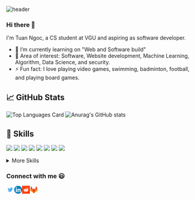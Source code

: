 ![header](https://capsule-render.vercel.app/api?type=wave&color=gradient&height=300&section=footer&text=Brief%20Introduction&fontSize=90)
### Hi there 👋

I'm Tuan Ngoc, a CS student at VGU and aspiring as software developer.

- 🔭 I’m currently learning on "Web and Software build"
- 👯 Area of interest: Software, Website development, Machine Learning, Algorithm, Data Science, and security.
- ⚡ Fun fact: I love playing video games, swimming, badminton, football, and playing board games.

## &#x1f4c8; GitHub Stats
![Top Languages Card](https://github-readme-stats.vercel.app/api/top-langs/?username=tuanngocfun&layout=compact)
![Anurag's GitHub stats](https://github-readme-stats.vercel.app/api?username=tuanngocfun&show_icons=true&theme=radical)

## 💼 Skills
![](https://img.shields.io/badge/Code-Java-informational?style=flat&logo=Java&logoColor=white&color=4AB197)
![](https://img.shields.io/badge/Code-C++-informational?style=flat&logo=C++&logoColor=white&color=4AB197)
![](https://img.shields.io/badge/Code-C-informational?style=flat&logo=C&logoColor=white&color=4AB197)
![](https://img.shields.io/badge/Code-Python-informational?style=flat&logo=Python&logoColor=white&color=4AB197)
![](https://img.shields.io/badge/Code-HTML-informational??style=plastic&logo=HTML&logoColor=white&color=4AB197)
![](https://img.shields.io/badge/Code-Go-informational??style=plastic&logo=Go&logoColor=white&color=4AB197)
![](https://img.shields.io/badge/Code-MySQL-informational?style=flat&logo=MySQL&logoColor=white&color=4AB197)
![](https://img.shields.io/badge/Code-postgreSQL-informational?style=flat&logo=postgreSQL&logoColor=white&color=4AB197)

<details>

<summary>More Skills</summary>
  
<br>
  
  ![](https://img.shields.io/badge/Framework-SpringBoot-informational?style=flat&logo=Spring&logoColor=white&color=4AB197)
  
<br>
  
  ![](https://img.shields.io/badge/Test-JUnit-informational?style=flat&logo=JUnit&logoColor=white&color=4AB197)
  ![](https://img.shields.io/badge/Test-EasyMock-informational?style=flat&logo=EASYMOCK&logoColor=white&color=4AB197)
  
<br>

  ![](https://img.shields.io/badge/Tools-Gradle-informational?style=flat&logo=Gradle&logoColor=blue&color=4AB197)
  ![](https://img.shields.io/badge/Tools-Maven-informational?style=flat&logo=Maven&logoColor=blue&color=4AB197)
  ![](https://img.shields.io/badge/Tools-GitHub-informational?style=flat&logo=GitHub&logoColor=white&color=4AB197)
  ![](https://img.shields.io/badge/Tools-Postman-informational?style=flat&logo=Postman&logoColor=white&color=4AB197)
  ![](https://img.shields.io/badge/Tools-Docker-informational?style=flat&logo=Docker&logoColor=white&color=4AB197)
  ![](https://img.shields.io/badge/Tools-Gitlab-informational?style=flat&logo=Gitlab&logoColor=white&color=4AB197)
  ![](https://img.shields.io/badge/Tools-npm-informational?style=flat&logo=npm&logoColor=white&color=4AB197)
  
<br>

</details>

### Connect with me :smiley:
<a href="https://twitter.com/tuanngoc040301">
  <img align="left" alt="tuan ngoc" width="21px" src="./assets/twitter.png" />
</a>
<a href="https://www.linkedin.com/in/ngoc-nguyen-tuan-7663841b3/">
  <img align="left" alt="tuan ngoc" width="21px" src="./assets/linkedin.png" />
</a>
<a href="https://www.reddit.com/user/urLGTM">
  <img align="left" alt="tuan ngoc" width="21px" src="./assets/reddit.png" />
</a>
<a href="https://gitlab.com/tuanngocfun">
  <img align="left" alt="tuan ngoc" width="21px" src="./assets/gitlab1.png" />
</a>
